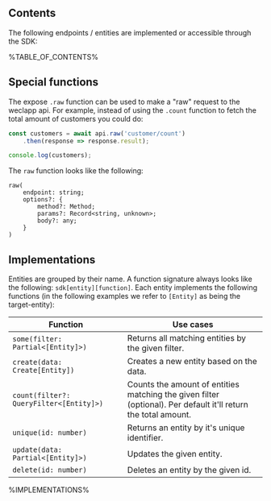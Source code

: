 ## Contents

The following endpoints / entities are implemented or accessible through the SDK:

%TABLE_OF_CONTENTS%

## Special functions

The expose `.raw` function can be used to make a "raw" request to the weclapp api.
For example, instead of using the `.count` function to fetch the total amount of customers you could do:

```ts
const customers = await api.raw('customer/count')
    .then(response => response.result);

console.log(customers);
```

The `raw` function looks like the following:
```
raw(
    endpoint: string;
    options?: {
        method?: Method;
        params?: Record<string, unknown>;
        body?: any;
    }
)
```

## Implementations

Entities are grouped by their name. A function signature always looks like the following: `sdk[entity][function]`.
Each entity implements the following functions (in the following examples we refer to `[Entity]` as being the target-entity):

| Function | Use cases |
| -------- | --------- |
| `some(filter: Partial<[Entity]>)` | Returns all matching entities by the given filter. |
| `create(data: Create[Entity])` | Creates a new entity based on the data. |
| `count(filter?: QueryFilter<[Entity]>)` | Counts the amount of entities matching the given filter (optional). Per default it'll return the total amount. |
| `unique(id: number)` | Returns an entity by it's unique identifier. |
| `update(data: Partial<[Entity]>)` | Updates the given entity. |
| `delete(id: number)` | Deletes an entity by the given id. |

%IMPLEMENTATIONS%
